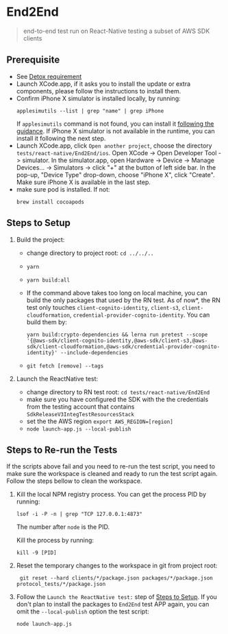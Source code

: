 # End2End

> end-to-end test run on React-Native testing a subset of AWS SDK clients

## Prerequisite

- See [Detox requirement](https://github.com/wix/Detox#environment)
- Launch XCode.app, if it asks you to install the update or extra components, please follow the instructions to install
  them.
- Confirm iPhone X simulator is installed locally, by running:
  ```console
  applesimutils --list | grep "name" | grep iPhone
  ```
  If `applesimutils` command is not found, you can install it [following the guidance](https://github.com/wix/AppleSimulatorUtils#installing).
  If iPhone X simulator is not available in the runtime, you can install it following the next step.
- Launch XCode.app, click `Open another project`, choose the directory `tests/react-native/End2End/ios`. Open XCode ->
  Open Developer Tool -> simulator. In the simulator.app, open Hardware -> Device -> Manage Devices... -> Simulators ->
  click "+" at the button of left side bar. In the pop-up, "Device Type" drop-down, choose "iPhone X", click "Create".
  Make sure iPhone X is available in the last step.
- make sure pod is installed. If not:
  ```
  brew install cocoapods
  ```

## Steps to Setup

1. Build the project:

   - change directory to project root: `cd ../../..`
   - `yarn`
   - `yarn build:all`
   - If the command above takes too long on local machine, you can build the only packages that used by the RN test. As
     of now\*, the RN test only touches `client-cognito-identity`, `client-s3`, `client-cloudformation`,
     `credential-provider-cognito-identity`. You can build them by:

     ```console
     yarn build:crypto-dependencies && lerna run pretest --scope '{@aws-sdk/client-cognito-identity,@aws-sdk/client-s3,@aws-sdk/client-cloudformation,@aws-sdk/credential-provider-cognito-identity}' --include-dependencies
     ```

   - `git fetch [remove] --tags`

1. Launch the ReactNative test:

   - change directory to RN test root: `cd tests/react-native/End2End`
   - make sure you have configured the SDK with the the credentials from the testing account that contains
     `SdkReleaseV3IntegTestResourcesStack`
   - set the the AWS region `export AWS_REGION=[region]`
   - `node launch-app.js --local-publish`

## Steps to Re-run the Tests

If the scripts above fail and you need to re-run the test script, you need to make sure the workspace is cleaned and
ready to run the test script again. Follow the steps bellow to clean the workspace.

1. Kill the local NPM registry process. You can get the process PID by running:

   ```console
   lsof -i -P -n | grep "TCP 127.0.0.1:4873"
   ```

   The number after `node` is the PID.

   Kill the process by running:

   ```console
   kill -9 [PID]
   ```

1. Reset the temporary changes to the workspace in git from project root:

   ```console
    git reset --hard clients/*/package.json packages/*/package.json protocol_tests/*/package.json
   ```

1. Follow the `Launch the ReactNative test:` step of [Steps to Setup](#steps-to-setup). If you don't plan to install
   the packages to `End2End` test APP again, you can omit the `--local-publish` option the test script:

   ```console
   node launch-app.js
   ```
